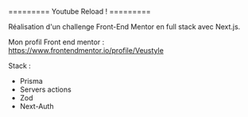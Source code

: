 
========= Youtube Reload ! =========



Réalisation d'un challenge Front-End Mentor en full stack avec Next.js.



Mon profil Front end mentor :
https://www.frontendmentor.io/profile/Veustyle


Stack : 
- Prisma
- Servers actions
- Zod
- Next-Auth